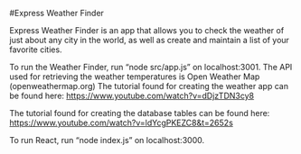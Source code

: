 #Express Weather Finder

Express Weather Finder is an app that allows you to check the weather of just about any city in the world, as well as create and maintain a list of your favorite cities. 

To run the Weather Finder, run “node src/app.js” on localhost:3001. 
The API used for retrieving the weather temperatures is Open Weather Map (openweathermap.org)
The tutorial found for creating the weather app can be found here: https://www.youtube.com/watch?v=dDjzTDN3cy8

The tutorial found for creating the database tables can be found here:
https://www.youtube.com/watch?v=ldYcgPKEZC8&t=2652s


To run React, run “node index.js” on localhost:3000. 